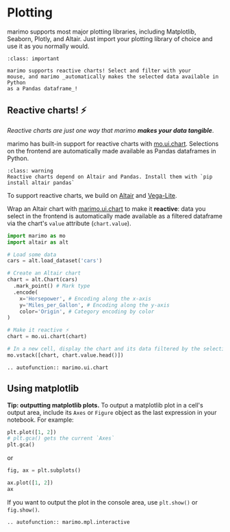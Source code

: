 # Plotting

marimo supports most major plotting libraries, including Matplotlib, Seaborn,
Plotly, and Altair. Just import your plotting library of choice and use it
as you normally would.

```{admonition} Reactive charts: mo.ui.chart!
:class: important

marimo supports reactive charts! Select and filter with your
mouse, and marimo _automatically makes the selected data available in Python
as a Pandas dataframe_!
```


## Reactive charts! ⚡

<!-- <iframe class="demo" src="https://components.marimo.io/?component=chart" frameborder="no"></iframe> -->

_Reactive charts are just one way that marimo **makes your data tangible**_.

marimo has built-in support for reactive charts with
[mo.ui.chart](#`marimo.ui.chart`). Selections on the frontend are automatically
made available as Pandas dataframes in Python.

```{admonition} Requirements
:class: warning
Reactive charts depend on Altair and Pandas. Install them with `pip install altair pandas`
```

To support reactive charts, we build on [Altair](https://altair-viz.github.io/)
and [Vega-Lite](https://vega.github.io/vega-lite/).

Wrap an Altair chart with [marimo.ui.chart](#marimo.ui.chart) to make it
**reactive**: data you select in the frontend is automatically made available
as a filtered dataframe via the chart's `value` attribute (`chart.value`).

```python
import marimo as mo
import altair as alt

# Load some data
cars = alt.load_dataset('cars')

# Create an Altair chart
chart = alt.Chart(cars)
  .mark_point() # Mark type
  .encode(
    x='Horsepower', # Encoding along the x-axis
    y='Miles_per_Gallon', # Encoding along the y-axis
    color='Origin', # Category encoding by color
)

# Make it reactive ⚡
chart = mo.ui.chart(chart)
```

```python
# In a new cell, display the chart and its data filtered by the selection
mo.vstack([chart, chart.value.head()])
```



```{eval-rst}
.. autofunction:: marimo.ui.chart
```

## Using matplotlib
**Tip: outputting matplotlib plots.**
To output a matplotlib plot in a cell's output area, include its `Axes` or
`Figure` object as the last expression in your notebook. For example:

```python
plt.plot([1, 2])
# plt.gca() gets the current `Axes`
plt.gca()
```

or

```python
fig, ax = plt.subplots()

ax.plot([1, 2])
ax
```

If you want to output the plot in the console area, use `plt.show()` or
`fig.show()`.

```{eval-rst}
.. autofunction:: marimo.mpl.interactive
```
